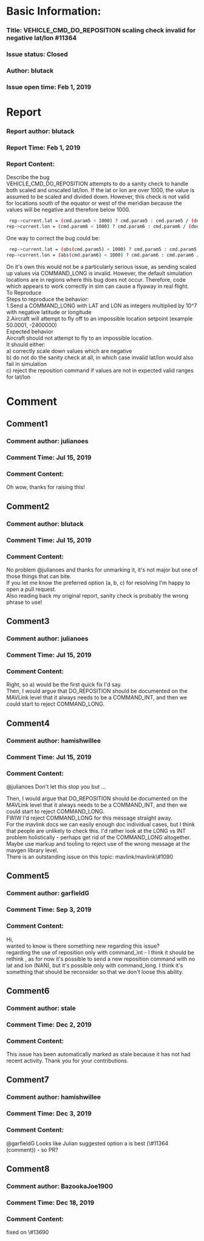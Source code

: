 # Basic Information:
### Title:  VEHICLE_CMD_DO_REPOSITION scaling check invalid for negative lat/lon #11364 
### Issue status: Closed
### Author: blutack
### Issue open time: Feb 1, 2019
# Report
### Report author: blutack
### Report Time: Feb 1, 2019
### Report Content:   
Describe the bug    
VEHICLE_CMD_DO_REPOSITION attempts to do a sanity check to handle both scaled and unscaled lat/lon. If the lat or lon are over 1000, the value is assumed to be scaled and divided down. However, this check is not valid for locations south of the equator or west of the meridian because the values will be negative and therefore below 1000.  
    
```bash     
 rep->current.lat = (cmd.param5 < 1000) ? cmd.param5 : cmd.param5 / (double)1e7;        
rep->current.lon = (cmd.param6 < 1000) ? cmd.param6 : cmd.param6 / (double)1e7;        
```  
One way to correct the bug could be:  
    
```bash     
 rep->current.lat = (abs(cmd.param5) < 1000) ? cmd.param5 : cmd.param5 / (double)1e7;        
rep->current.lon = (abs(cmd.param6) < 1000) ? cmd.param6 : cmd.param6 / (double)1e7;        
```  
On it's own this would not be a particularly serious issue, as sending scaled up values via COMMAND_LONG is invalid. However, the default simulation locations are in regions where this bug does not occur. Therefore, code which appears to work correctly in sim can cause a flyaway in real flight.  
To Reproduce    
Steps to reproduce the behavior:  
1.Send a COMMAND_LONG with LAT and LON as integers multiplied by 10^7 with negative latitude or longitude  
2.Aircraft will attempt to fly off to an impossible location setpoint (example 50.0001, -2400000)  
Expected behavior    
Aircraft should not attempt to fly to an impossible location.    
It should either:    
a) correctly scale down values which are negative    
b) do not do the sanity check at all, in which case invalid lat/lon would also fail in simulation    
c) reject the reposition command if values are not in expected valid ranges for lat/lon  

# Comment
## Comment1
### Comment author: julianoes
### Comment Time: Jul 15, 2019
### Comment Content:   
Oh wow, thanks for raising this!  

## Comment2
### Comment author: blutack
### Comment Time: Jul 15, 2019
### Comment Content:   
No problem @julianoes and thanks for unmarking it, it's not major but one of those things that can bite.  
If you let me know the preferred option (a, b, c) for resolving I'm happy to open a pull request.  
Also reading back my original report, sanity check is probably the wrong phrase to use!  

## Comment3
### Comment author: julianoes
### Comment Time: Jul 15, 2019
### Comment Content:   
Right, so a) would be the first quick fix I'd say.  
Then, I would argue that DO_REPOSITION should be documented on the MAVLink level that it always needs to be a COMMAND_INT, and then we could start to reject COMMAND_LONG.  

## Comment4
### Comment author: hamishwillee
### Comment Time: Jul 15, 2019
### Comment Content:   
@julianoes Don't let this stop you but ...  
    
Then, I would argue that DO_REPOSITION should be documented on the MAVLink level that it always needs to be a COMMAND_INT, and then we could start to reject COMMAND_LONG.    
FWIW I'd reject COMMAND_LONG for this message straight away.  
For the mavlink docs we can easily enough doc individual cases, but I think that people are unlikely to check this. I'd rather look at the LONG vs INT problem holistically - perhaps get rid of the COMMAND_LONG altogether. Maybe use markup and tooling to reject use of the wrong message at the mavgen library level.  
There is an outstanding issue on this topic: mavlink/mavlink\\\#1090  

## Comment5
### Comment author: garfieldG
### Comment Time: Sep 3, 2019
### Comment Content:   
Hi,  
wanted to know is there something new regarding this issue?  
regarding the use of reposition only with command_int - I think it should be rethink , as for now it's possible to send a new reposition command with no lat and lon (NAN), but it's possible only with command_long. I think it's something that should be reconsider so that we don't loose this ability.  

## Comment6
### Comment author: stale
### Comment Time: Dec 2, 2019
### Comment Content:   
This issue has been automatically marked as stale because it has not had recent activity. Thank you for your contributions.  

## Comment7
### Comment author: hamishwillee
### Comment Time: Dec 3, 2019
### Comment Content:   
@garfieldG Looks like Julian suggested option a is best (\\\#11364 (comment)) - so PR?  

## Comment8
### Comment author: BazookaJoe1900
### Comment Time: Dec 18, 2019
### Comment Content:   
fixed on \\\#13690  
